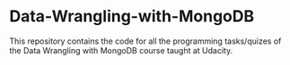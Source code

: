 # Data-Wrangling-with-MongoDB

This repository contains the code for all the programming tasks/quizes of the Data Wrangling with MongoDB course taught at Udacity.
